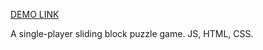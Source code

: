 [DEMO LINK](https://p-omogit-e.github.io/js_2048_game/)

A single-player sliding block puzzle game.
JS, HTML, CSS. 
